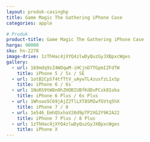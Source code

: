 ```yaml
---
layout: produk-casinghp
title: Game Magic The Gathering iPhone Case
categories: apple

# Produk
product-title: Game Magic The Gathering iPhone Case
harga: 90000
sku: hn-2278
image-drive: 1zThHac4jXYQ4zlwDyQuzGyJXBpxcWges
gallery:
  - url: 169mdq9zZ4WOqwM-iHCjnD7TGpmIZFdTW
    title: iPhone 5 / 5s / SE
  - url: 1otB2CpSf4tfTtV_uAywTL4zusfzL1xSp
    title: iPhone 6 / 6s
  - url: 1NoRS9tW8n0hZHOBIUBfKdDvPCsk8Ioka
    title: iPhone 6 Plus / 6s Plus
  - url: 1Whswo5C69jAjZ2TlLXT8SMIwfGVtq5hX
    title: iPhone 7 / 8
  - url: 1e546_EmhQSxhaV20d9pTP2XG2Y9K2A22
    title: iPhone 7 Plus / 8 Plus
  - url: 1zThHac4jXYQ4zlwDyQuzGyJXBpxcWges
    title: iPhone X
---
```

